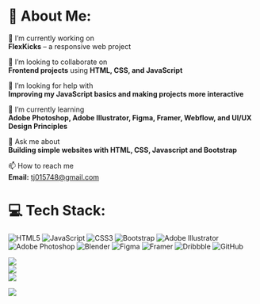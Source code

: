 # 💫 About Me:
🔭 I’m currently working on  
**FlexKicks** – a responsive web project  

👯 I’m looking to collaborate on  
**Frontend projects** using **HTML, CSS, and JavaScript**  

🤝 I’m looking for help with  
**Improving my JavaScript basics and making projects more interactive**  

🌱 I’m currently learning  
**Adobe Photoshop, Adobe Illustrator, Figma, Framer, Webflow, and UI/UX Design Principles**  

💬 Ask me about  
**Building simple websites with HTML, CSS, Javascript and Bootstrap**  

📫 How to reach me  
**Email:** tj015748@gmail.com  



# 💻 Tech Stack:
![HTML5](https://img.shields.io/badge/html5-%23E34F26.svg?style=plastic&logo=html5&logoColor=white) ![JavaScript](https://img.shields.io/badge/javascript-%23323330.svg?style=plastic&logo=javascript&logoColor=%23F7DF1E) ![CSS3](https://img.shields.io/badge/css3-%231572B6.svg?style=plastic&logo=css3&logoColor=white) ![Bootstrap](https://img.shields.io/badge/bootstrap-%238511FA.svg?style=plastic&logo=bootstrap&logoColor=white) ![Adobe Illustrator](https://img.shields.io/badge/adobe%20illustrator-%23FF9A00.svg?style=plastic&logo=adobe%20illustrator&logoColor=white) ![Adobe Photoshop](https://img.shields.io/badge/adobe%20photoshop-%2331A8FF.svg?style=plastic&logo=adobe%20photoshop&logoColor=white) ![Blender](https://img.shields.io/badge/blender-%23F5792A.svg?style=plastic&logo=blender&logoColor=white) ![Figma](https://img.shields.io/badge/figma-%23F24E1E.svg?style=plastic&logo=figma&logoColor=white) ![Framer](https://img.shields.io/badge/Framer-black?style=plastic&logo=framer&logoColor=blue) ![Dribbble](https://img.shields.io/badge/Dribbble-EA4C89?style=plastic&logo=dribbble&logoColor=white) ![GitHub](https://img.shields.io/badge/github-%23121011.svg?style=plastic&logo=github&logoColor=white)

![](https://github-readme-stats.vercel.app/api?username=pxp-tejas&theme=dark&hide_border=false&include_all_commits=false&count_private=false)<br/>
![](https://nirzak-streak-stats.vercel.app/?user=pxp-tejas&theme=dark&hide_border=false)<br/>
![](https://github-readme-stats.vercel.app/api/top-langs/?username=pxp-tejas&theme=dark&hide_border=false&include_all_commits=false&count_private=false&layout=compact)



![](https://quotes-github-readme.vercel.app/api?type=horizontal&theme=tokyonight)

